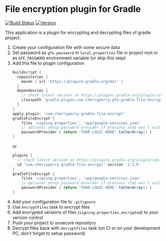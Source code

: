 # File encryption plugin for Gradle

[![Build Status](https://travis-ci.com/CherryPerry/GradleFileEncrypt.svg?branch=master)](https://travis-ci.com/CherryPerry/GradleFileEncrypt)
[![Version](https://img.shields.io/github/release/CherryPerry/GradleFileEncrypt.svg)](https://github.com/CherryPerry/GradleFileEncrypt/releases)

This application is a plugin for encrypting and decrypting files of gradle project.

1. Create your configuration file with some secure data
1. Set password as `gfe.password` in `local.properties` file in project root
or as `GFE_PASSWORD` environment variable (or skip this step)
1. Add this file to plugin configuration
    ```groovy
    buildscript {
      repositories {
        maven { url 'https://plugins.gradle.org/m2/' }
      }
      dependencies {
        // check latest version on https://plugins.gradle.org/plugin/com.cherryperry.gradle-file-encrypt
        classpath 'gradle.plugin.com.cherryperry.gfe:gradle-file-encrypt:1.1.0'
      }
    }
    apply plugin: 'com.cherryperry.gradle-file-encrypt'
    gradleFileEncrypt {
        files 'signing.properties', 'app/google-services.json'
        // optional setup password provider if previous step was't suitable
        passwordProvider { return 'YOUR LOGIC HERE'.toCharArray() }
    }
    ```
    or
    ```groovy
    plugins {
      // check latest version on https://plugins.gradle.org/plugin/com.cherryperry.gradle-file-encrypt
      id 'com.cherryperry.gradle-file-encrypt' version '1.1.0'
    }
    gradleFileEncrypt {
        files 'signing.properties', 'app/google-services.json'
        // optional setup password provider if previous step was't suitable
        passwordProvider { return 'YOUR LOGIC HERE'.toCharArray() }
    }
    ```
1. Add your configuration file to `.gitignore`
1. Use `encryptFiles` task to encrypt files
1. Add encrypted versions of files (`signing.properties.encrypted`) to your version control
1. Push your project to unsecure repository
1. Decrypt files back with `decryptFiles` task (on CI or on your development PC, don't forget to setup password)